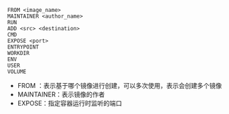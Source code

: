 ```shell
FROM <image_name>
MAINTAINER <author_name>
RUN
ADD <src> <destination>
CMD
EXPOSE <port>
ENTRYPOINT
WORKDIR
ENV
USER
VOLUME
```

- FROM ：表示基于哪个镜像进行创建，可以多次使用，表示会创建多个镜像
- MAINTAINER：表示镜像的作者
- EXPOSE：指定容器运行时监听的端口

